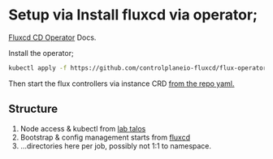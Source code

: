 # Setup via Install fluxcd via operator;

[Fluxcd CD Operator](https://fluxcd.control-plane.io/operator/flux-config/) Docs.

Install the operator;
```bash
kubectl apply -f https://github.com/controlplaneio-fluxcd/flux-operator/releases/latest/download/install.yaml
```

Then start the flux controllers via instance CRD [from the repo yaml.](./fluxcd/FluxInstance.yaml)

## Structure

1. Node access & kubectl from [lab talos](../lab/)
1. Bootstrap & config management starts from [fluxcd](./fluxcd/)
1. ...directories here per job, possibly not 1:1 to namespace.
